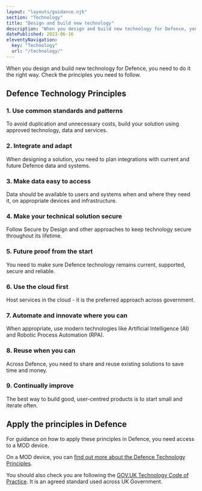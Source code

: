 ```yaml
---
layout: "layouts/guidance.njk"
section: "Technology"
title: "Design and build new technology"
description: "When you design and build new technology for Defence, you need to do it right. Check the principles you need to follow."
datePublished: 2023-06-16
eleventyNavigation:
  key: "Technology"
  url: "/technology/"
---
```


When you design and build new technology for Defence, you need to do it the right way. Check the principles you need to follow.

## Defence Technology Principles

### 1. Use common standards and patterns
To avoid duplication and unnecessary costs, build your solution using approved technology, data and services.

### 2. Integrate and adapt
When designing a solution, you need to plan integrations with current and future Defence data and systems.

### 3. Make data easy to access
Data should be available to users and systems when and where they need it, on appropriate devices and infrastructure.

### 4. Make your technical solution secure
Follow Secure by Design and other approaches to keep technology secure throughout its lifetime.

### 5. Future proof from the start
You need to make sure Defence technology remains current, supported, secure and reliable.

### 6. Use the cloud first
Host services in the cloud - it is the preferred approach across government. 

### 7. Automate and innovate where you can
When appropriate, use modern technologies like Artificial Intelligence (AI) and Robotic Process Automation (RPA).

### 8. Reuse when you can
Across Defence, you need to share and reuse existing solutions to save time and money.

### 9. Continually improve
The best way to build good, user-centred products is to start small and iterate often.

## Apply the principles in Defence

For guidance on how to apply these principles in Defence, you need access to a MOD device.

On a MOD device, you can [find out more about the Defence Technology Principles](https://defence-technology-principles.digital.mod.uk/).

You should also check you are following the [GOV.UK Technology Code of Practice](https://www.gov.uk/guidance/the-technology-code-of-practice). It is an agreed standard used across UK Government.
